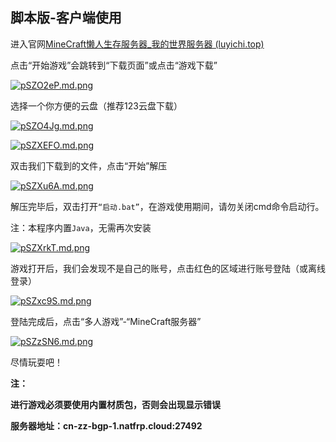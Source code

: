 ## 脚本版-客户端使用

进入官网[MineCraft懒人生存服务器_我的世界服务器 (luyichi.top)](http://mc.luyichi.top/index.html)

点击“开始游戏”会跳转到“下载页面”或点击“游戏下载”

[![pSZO2eP.md.png](https://s1.ax1x.com/2023/01/09/pSZO2eP.md.png)](https://imgse.com/i/pSZO2eP)

选择一个你方便的云盘（推荐123云盘下载）

[![pSZO4Jg.md.png](https://s1.ax1x.com/2023/01/09/pSZO4Jg.md.png)](https://imgse.com/i/pSZO4Jg)



[![pSZXEFO.md.png](https://s1.ax1x.com/2023/01/09/pSZXEFO.md.png)](https://imgse.com/i/pSZXEFO)

双击我们下载到的文件，点击“开始”解压

[![pSZXu6A.md.png](https://s1.ax1x.com/2023/01/09/pSZXu6A.md.png)](https://imgse.com/i/pSZXu6A)

解压完毕后，双击打开`“启动.bat”`，在游戏使用期间，请勿关闭cmd命令启动行。

注：本程序内置`Java`，无需再次安装

[![pSZXrkT.md.png](https://s1.ax1x.com/2023/01/09/pSZXrkT.md.png)](https://imgse.com/i/pSZXrkT)

游戏打开后，我们会发现不是自己的账号，点击红色的区域进行账号登陆（或离线登录）

[![pSZxc9S.md.png](https://s1.ax1x.com/2023/01/09/pSZxc9S.md.png)](https://imgse.com/i/pSZxc9S)

登陆完成后，点击“多人游戏”-“MineCraft服务器”

[![pSZzSN6.md.png](https://s1.ax1x.com/2023/01/09/pSZzSN6.md.png)](https://imgse.com/i/pSZzSN6)

尽情玩耍吧！

**注：**

**进行游戏必须要使用内置材质包，否则会出现显示错误**

**服务器地址：cn-zz-bgp-1.natfrp.cloud:27492**